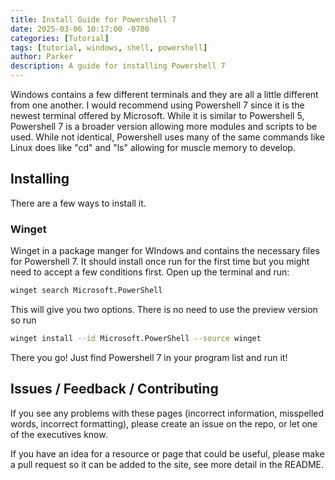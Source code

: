 ```yaml
---
title: Install Guide for Powershell 7
date: 2025-03-06 10:17:00 -0700  
categories: [Tutorial]
tags: [tutorial, windows, shell, powershell]
author: Parker
description: A guide for installing Powershell 7 
---
```


Windows contains a few different terminals and they are all a little different
from one another. I would recommend using Powershell 7 since it is the newest
terminal offered by Microsoft. While it is similar to Powershell 5, Powershell 7
is a broader version allowing more modules and scripts to be used. While not
identical, Powershell uses many of the same commands like Linux does like "cd"
and "ls" allowing for muscle memory to develop.

## Installing

There are a few ways to install it.

### Winget

Winget in a package manger for WIndows and contains the necessary files for
Powershell 7. It should install once run for the first time but you might need
to accept a few conditions first. Open up the terminal and run:

```sh
winget search Microsoft.PowerShell
```

This will give you two options. There is no need to use the preview version so run

```sh
winget install --id Microsoft.PowerShell --source winget
```

There you go! Just find Powershell 7 in your program list and run it!

## Issues / Feedback / Contributing

If you see any problems with these pages (incorrect information, misspelled
words, incorrect formatting), please create an issue on the repo, or let one
of the executives know.

If you have an idea for a resource or page that could be useful, please make a
pull request so it can be added to the site, see more detail in the README.
